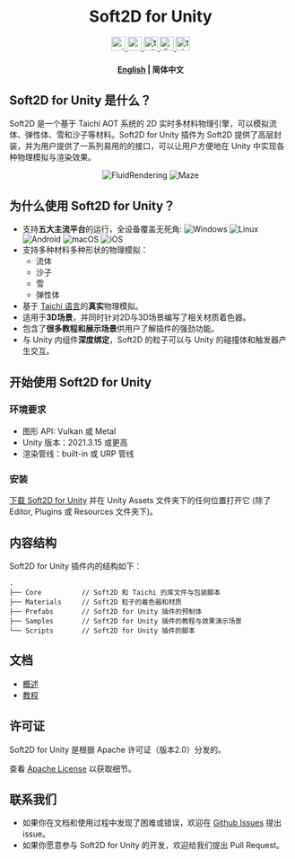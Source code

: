 <div align="center">
  <!-- <img height="150" src="https://github.com/taichi-dev/soft2d/blob/main/docs/images/logo_large.png"  /> -->
</div>


<h1 align="center">Soft2D for Unity</h1>

<div align="center">
  <a href="https://assetstore.unity.com/">
    <img src="http://img.shields.io/badge/-Unity%20Asset%20Store-feefff?style=for-the-badge&logo=unity&logoColor=000" height="25px" alt="unity logo" />
  </a>
  <a href="https://www.youtube.com/channel/UCUweEINecpOaM8HAKLvfBJA">
    <img src="https://img.shields.io/static/v1?message=Youtube&logo=youtube&label=&color=FF0000&logoColor=white&labelColor=&style=for-the-badge" height="25px" alt="youtube logo"  />
  </a>
  <a href=" https://twitter.com/soft2d_official">
    <img src="https://img.shields.io/static/v1?message=Twitter&logo=twitter&label=&color=1DA1F2&logoColor=white&labelColor=&style=for-the-badge" height="25px" alt="twitter logo"  />
  </a>
  <a href="https://discord.gg/JZwFWsuqKV">
    <img src="https://img.shields.io/static/v1?message=Discord&logo=discord&label=&color=5865F2&logoColor=white&labelColor=&style=for-the-badge" height="25px" alt="discord logo"  />
  </a>
  <a href="https://www.soft2d.tech/">
    <img src="http://img.shields.io/badge/-Official%20Website-feefff?style=for-the-badge" height="25px" alt="taichi logo" />
  </a>
</div>

<h4 align="center">
    <p>
        <a href="https://github.com/taichi-dev/soft2d-for-unity/#readme">English</a> |
        <b>简体中文</b> 
    </p>
</h4>

## Soft2D for Unity 是什么？
Soft2D 是一个基于 Taichi AOT 系统的 2D 实时多材料物理引擎，可以模拟流体、弹性体、雪和沙子等材料。Soft2D for Unity 插件为 Soft2D 提供了高层封装，并为用户提供了一系列易用的的接口，可以让用户方便地在 Unity 中实现各种物理模拟与渲染效果。

<div align="center">
<img src="Presentation/FluidRendering.gif" alt="FluidRendering"> <img src="Presentation/Maze.gif" alt="Maze">
</div>

## 为什么使用 Soft2D for Unity？

- 支持**五大主流平台**的运行，全设备覆盖无死角:
  ![Windows](http://img.shields.io/badge/-Windows-0078D6?style=flat-square&logo=windows&logoColor=fff)
  ![Linux](http://img.shields.io/badge/-Linux-FCC624?style=flat-square&logo=linux&logoColor=000)
  ![Android](http://img.shields.io/badge/-Android-3DDC84?style=flat-square&logo=android&logoColor=fff)
  ![macOS](http://img.shields.io/badge/-macOS-15171a?style=flat-square&logo=macos&logoColor=fff)
  ![iOS](http://img.shields.io/badge/-iOS-1f1f1f?style=flat-square&logo=ios&logoColor=fff)
- 支持多种材料多种形状的物理模拟：
  - 流体
  - 沙子
  - 雪
  - 弹性体
- 基于 [Taichi 语言](https://github.com/taichi-dev/taichi)的**真实**物理模拟。
- 适用于**3D场景**，并同时针对2D与3D场景编写了相关材质着色器。
- 包含了**很多教程和展示场景**供用户了解插件的强劲功能。
- 与 Unity 内组件**深度绑定**，Soft2D 的粒子可以与 Unity 的碰撞体和触发器产生交互。

## 开始使用 Soft2D for Unity

### 环境要求

- 图形 API: Vulkan 或 Metal
- Unity 版本：2021.3.15 或更高
- 渲染管线：built-in 或 URP 管线

### 安装

[下载 Soft2D for Unity](https://github.com/taichi-dev/soft2d-for-unity/releases/download/v0.1.0/Soft2D.v0.1.0.7z) 并在 Unity Assets 文件夹下的任何位置打开它 (除了 Editor, Plugins 或 Resources 文件夹下)。

## 内容结构

Soft2D for Unity 插件内的结构如下：

```
.
├── Core          // Soft2D 和 Taichi 的库文件与包装脚本
├── Materials     // Soft2D 粒子的着色器和材质
├── Prefabs       // Soft2D for Unity 插件的预制体
├── Samples       // Soft2D for Unity 插件的教程与效果演示场景
└── Scripts       // Soft2D for Unity 插件的脚本
```

## 文档

- [概述](https://github.com/taichi-dev/soft2d-for-unity/blob/main/Docs/Simplified_Chinese/Overview.md)
- [教程](https://github.com/taichi-dev/soft2d-for-unity/blob/main/Docs/Simplified_Chinese/Tutorials/Tutorial.md)

## 许可证

Soft2D for Unity 是根据 Apache 许可证（版本2.0）分发的。

查看 [Apache License](https://github.com/taichi-dev/soft2d-for-unity/blob/main/LICENSE) 以获取细节。

## 联系我们

- 如果你在文档和使用过程中发现了困难或错误，欢迎在 [Github Issues](https://github.com/taichi-dev/soft2d-for-unity/issues) 提出 issue。
- 如果你愿意参与 Soft2D for Unity 的开发，欢迎给我们提出 Pull Request。

